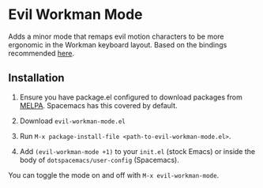 # Evil Workman Mode

Adds a minor mode that remaps evil motion characters to be more ergonomic in the
Workman keyboard layout. Based on the bindings recommended [here][1].

## Installation

1. Ensure you have package.el configured to download packages from [MELPA][].
   Spacemacs has this covered by default.

2. Download `evil-workman-mode.el`

3. Run `M-x package-install-file <path-to-evil-workman-mode.el>`.

4. Add `(evil-workman-mode +1)` to your `init.el` (stock Emacs) or inside the
   body of `dotspacemacs/user-config` (Spacemacs).

You can toggle the mode on and off with `M-x evil-workman-mode`.

[1]: https://coderwall.com/p/spticw/vim-keybindings-for-workman "Vim Keybindings for Workman"
[MELPA]: http://melpa.org/#/getting-started "MELPA: Getting started"
